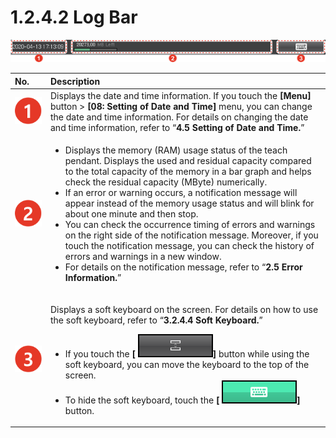 # 1.2.4.2 Log Bar

![Figure 9 Log Bar](../../../.gitbook/assets/image%20%28287%29.png)

<table>
  <thead>
    <tr>
      <th style="text-align:left">No.</th>
      <th style="text-align:left">Description</th>
    </tr>
  </thead>
  <tbody>
    <tr>
      <td style="text-align:left">
        <img src="../../../.gitbook/assets/c1.png" alt/>
      </td>
      <td style="text-align:left">Displays the date and time information. If you touch the <b>[Menu]</b> button
        &gt; <b>[08: Setting of Date and Time]</b> menu, you can change the date
        and time information. For details on changing the date and time information,
        refer to &#x201C;<b>4.5</b>  <b>Setting of Date and Time.</b>&#x201D;</td>
    </tr>
    <tr>
      <td style="text-align:left">
        <img src="../../../.gitbook/assets/c2.png" alt/>
      </td>
      <td style="text-align:left">
        <ul>
          <li>Displays the memory (RAM) usage status of the teach pendant. Displays
            the used and residual capacity compared to the total capacity of the memory
            in a bar graph and helps check the residual capacity (MByte) numerically.</li>
          <li>If an error or warning occurs, a notification message will appear instead
            of the memory usage status and will blink for about one minute and then
            stop.</li>
          <li>You can check the occurrence timing of errors and warnings on the right
            side of the notification message. Moreover, if you touch the notification
            message, you can check the history of errors and warnings in a new window.</li>
          <li>For details on the notification message, refer to &#x201C;<b>2.5 Error Information.</b>&#x201D;</li>
        </ul>
      </td>
    </tr>
    <tr>
      <td style="text-align:left">
        <img src="../../../.gitbook/assets/c3.png" alt/>
      </td>
      <td style="text-align:left">
        <p>Displays a soft keyboard on the screen. For details on how to use the
          soft keyboard, refer to &#x201C;<b>3.2.4.4 Soft Keyboard.</b>&#x201D;</p>
        <ul>
          <li>If you touch the <b>[</b>
            <img src="../../../.gitbook/assets/bt-dock-softkb.png"
            alt/><b>]</b> button while using the soft keyboard, you can move the keyboard
            to the top of the screen.</li>
          <li>To hide the soft keyboard, touch the <b>[</b>
            <img src="../../../.gitbook/assets/bt-softkb.png"
            alt/><b>]</b> button.</li>
        </ul>
      </td>
    </tr>
  </tbody>
</table>


